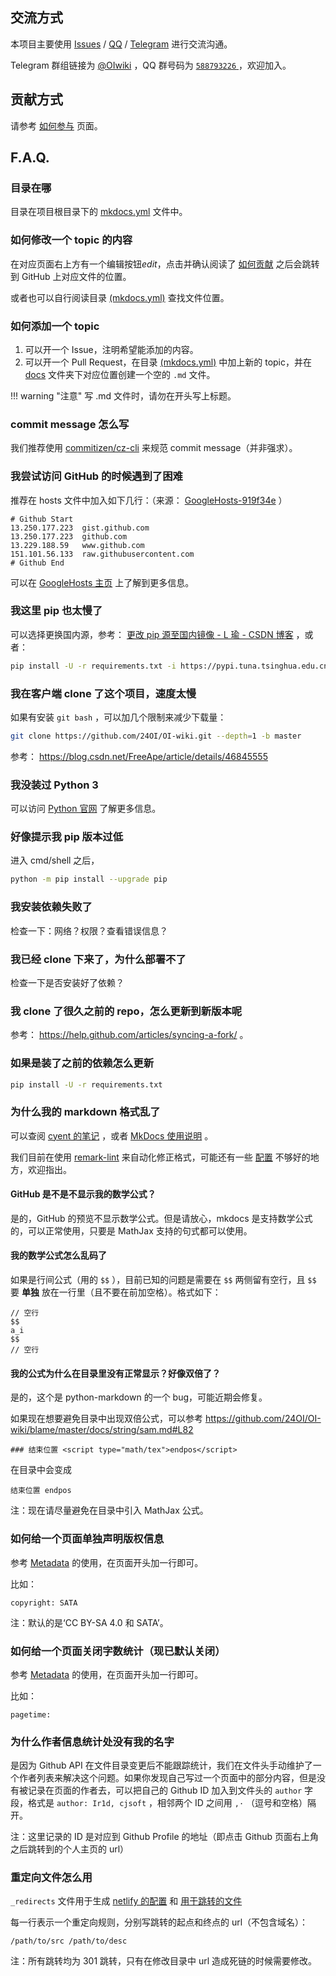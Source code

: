 ## 交流方式

本项目主要使用 [Issues](https://github.com/24OI/OI-wiki/issues) / [QQ](https://jq.qq.com/?_wv=1027&k=5EfkM6K) / [Telegram](https://t.me/OIwiki) 进行交流沟通。

Telegram 群组链接为 [@OIwiki](https://t.me/OIwiki) ，QQ 群号码为 [ `588793226` ](https://jq.qq.com/?_wv=1027&k=5EfkM6K) ，欢迎加入。

## 贡献方式

请参考 [如何参与](./htc.md) 页面。

## F.A.Q.

### 目录在哪

目录在项目根目录下的 [mkdocs.yml](https://github.com/24OI/OI-wiki/blob/master/mkdocs.yml#L17) 文件中。

### 如何修改一个 topic 的内容

在对应页面右上方有一个编辑按钮<i class="md-icon">edit</i>，点击并确认阅读了 [如何贡献](./htc.md) 之后会跳转到 GitHub 上对应文件的位置。

或者也可以自行阅读目录 [(mkdocs.yml)](https://github.com/24OI/OI-wiki/blob/master/mkdocs.yml#L17) 查找文件位置。

### 如何添加一个 topic

1.  可以开一个 Issue，注明希望能添加的内容。
2.  可以开一个 Pull Request，在目录 [(mkdocs.yml)](https://github.com/24OI/OI-wiki/blob/master/mkdocs.yml#L17) 中加上新的 topic，并在 [docs](https://github.com/24OI/OI-wiki/tree/master/docs) 文件夹下对应位置创建一个空的 `.md` 文件。

!!! warning "注意"
    写 .md 文件时，请勿在开头写上标题。

### commit message 怎么写

我们推荐使用 [commitizen/cz-cli](https://github.com/commitizen/cz-cli) 来规范 commit message（并非强求）。

### 我尝试访问 GitHub 的时候遇到了困难

推荐在 hosts 文件中加入如下几行：（来源： [GoogleHosts-919f34e](https://github.com/googlehosts/hosts/blob/919f34e53c1099241af7d0b5e730b60899af7d18/hosts-files/hosts#L1467-#L1472) ）

```text
# Github Start
13.250.177.223	gist.github.com
13.250.177.223	github.com
13.229.188.59	www.github.com
151.101.56.133	raw.githubusercontent.com
# Github End
```

可以在 [GoogleHosts 主页](https://github.com/googlehosts/hosts) 上了解到更多信息。

### 我这里 pip 也太慢了

可以选择更换国内源，参考： [更改 pip 源至国内镜像 - L 瑜 - CSDN 博客](https://blog.csdn.net/lambert310/article/details/52412059) ，或者：

```bash
pip install -U -r requirements.txt -i https://pypi.tuna.tsinghua.edu.cn/simple/
```

### 我在客户端 clone 了这个项目，速度太慢

如果有安装 `git bash` ，可以加几个限制来减少下载量：

```bash
git clone https://github.com/24OI/OI-wiki.git --depth=1 -b master
```

参考： <https://blog.csdn.net/FreeApe/article/details/46845555> 

### 我没装过 Python 3

可以访问 [Python 官网](https://www.python.org/downloads/) 了解更多信息。

### 好像提示我 pip 版本过低

进入 cmd/shell 之后，

```bash
python -m pip install --upgrade pip
```

### 我安装依赖失败了

检查一下：网络？权限？查看错误信息？

### 我已经 clone 下来了，为什么部署不了

检查一下是否安装好了依赖？

### 我 clone 了很久之前的 repo，怎么更新到新版本呢

参考： <https://help.github.com/articles/syncing-a-fork/> 。

### 如果是装了之前的依赖怎么更新

```bash
pip install -U -r requirements.txt
```

### 为什么我的 markdown 格式乱了

可以查阅 [cyent 的笔记](https://cyent.github.io/markdown-with-mkdocs-material/) ，或者 [MkDocs 使用说明](https://github.com/ctf-wiki/ctf-wiki/wiki/Mkdocs-%E4%BD%BF%E7%94%A8%E8%AF%B4%E6%98%8E) 。

我们目前在使用 [remark-lint](https://github.com/remarkjs/remark-lint) 来自动化修正格式，可能还有一些 [配置](https://github.com/24OI/OI-wiki/blob/master/.remarkrc) 不够好的地方，欢迎指出。

#### GitHub 是不是不显示我的数学公式？

是的，GitHub 的预览不显示数学公式。但是请放心，mkdocs 是支持数学公式的，可以正常使用，只要是 MathJax 支持的句式都可以使用。

#### 我的数学公式怎么乱码了

如果是行间公式（用的 `$$` ），目前已知的问题是需要在 `$$` 两侧留有空行，且 `$$` 要 **单独** 放在一行里（且不要在前加空格）。格式如下：

```text
// 空行
$$
a_i
$$
// 空行
```

#### 我的公式为什么在目录里没有正常显示？好像双倍了？

是的，这个是 python-markdown 的一个 bug，可能近期会修复。

如果现在想要避免目录中出现双倍公式，可以参考 <https://github.com/24OI/OI-wiki/blame/master/docs/string/sam.md#L82> 

```text
### 结束位置 <script type="math/tex">endpos</script>
```

在目录中会变成

```text
结束位置 endpos
```

注：现在请尽量避免在目录中引入 MathJax 公式。

### 如何给一个页面单独声明版权信息

参考 [Metadata](https://squidfunk.github.io/mkdocs-material/extensions/metadata/#usage) 的使用，在页面开头加一行即可。

比如：

```text
copyright: SATA
```

注：默认的是‘CC BY-SA 4.0 和 SATA’。

### 如何给一个页面关闭字数统计（现已默认关闭）

参考 [Metadata](https://squidfunk.github.io/mkdocs-material/extensions/metadata/#usage) 的使用，在页面开头加一行即可。

比如：

```text
pagetime:
```

### 为什么作者信息统计处没有我的名字

是因为 Github API 在文件目录变更后不能跟踪统计，我们在文件头手动维护了一个作者列表来解决这个问题。如果你发现自己写过一个页面中的部分内容，但是没有被记录在页面的作者去，可以把自己的 Github ID 加入到文件头的 `author` 字段，格式是 `author: Ir1d, cjsoft` ，相邻两个 ID 之间用 `,·` （逗号和空格）隔开。

注：这里记录的 ID 是对应到 Github Profile 的地址（即点击 Github 页面右上角之后跳转到的个人主页的 url）

### 重定向文件怎么用

 `_redirects` 文件用于生成 [netlify 的配置](https://docs.netlify.com/routing/redirects/#syntax-for-the-redirects-file) 和 [用于跳转的文件](https://github.com/OI-wiki/OI-wiki/blob/master/scripts/gen_redirect.py) 

每一行表示一个重定向规则，分别写跳转的起点和终点的 url（不包含域名）：

```text
/path/to/src /path/to/desc
```

注：所有跳转均为 301 跳转，只有在修改目录中 url 造成死链的时候需要修改。
